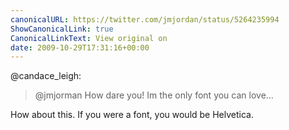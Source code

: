 ```yaml
---
canonicalURL: https://twitter.com/jmjordan/status/5264235994
ShowCanonicalLink: true
CanonicalLinkText: View original on
date: 2009-10-29T17:31:16+00:00
---
```

@candace_leigh:

> @jmjorman How dare you! Im the only font you can love...

How about this. If you were a font, you would be Helvetica.